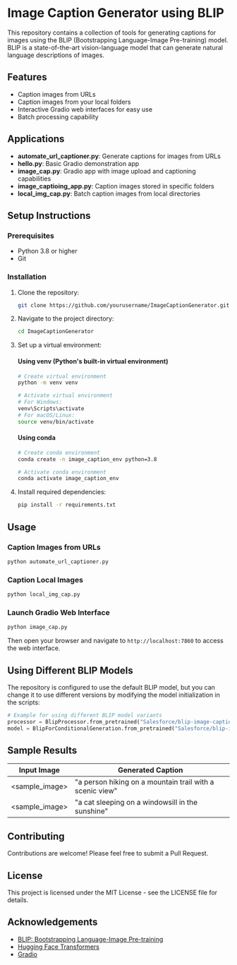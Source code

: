 # Image Caption Generator using BLIP

This repository contains a collection of tools for generating captions for images using the BLIP (Bootstrapping Language-Image Pre-training) model. BLIP is a state-of-the-art vision-language model that can generate natural language descriptions of images.

## Features

- Caption images from URLs
- Caption images from your local folders
- Interactive Gradio web interfaces for easy use
- Batch processing capability

## Applications

- **automate_url_captioner.py**: Generate captions for images from URLs
- **hello.py**: Basic Gradio demonstration app
- **image_cap.py**: Gradio app with image upload and captioning capabilities
- **image_captioing_app.py**: Caption images stored in specific folders
- **local_img_cap.py**: Batch caption images from local directories

## Setup Instructions

### Prerequisites

- Python 3.8 or higher
- Git

### Installation

1. Clone the repository:
   ```bash
   git clone https://github.com/yourusername/ImageCaptionGenerator.git
   ```

2. Navigate to the project directory:
   ```bash
   cd ImageCaptionGenerator
   ```

3. Set up a virtual environment:

   #### Using venv (Python's built-in virtual environment)
   ```bash
   # Create virtual environment
   python -m venv venv

   # Activate virtual environment
   # For Windows:
   venv\Scripts\activate
   # For macOS/Linux:
   source venv/bin/activate
   ```

   #### Using conda
   ```bash
   # Create conda environment
   conda create -n image_caption_env python=3.8
   
   # Activate conda environment
   conda activate image_caption_env
   ```

4. Install required dependencies:
   ```bash
   pip install -r requirements.txt
   ```

## Usage

### Caption Images from URLs

```bash
python automate_url_captioner.py 
```

### Caption Local Images

```bash
python local_img_cap.py 
```

### Launch Gradio Web Interface

```bash
python image_cap.py
```
Then open your browser and navigate to `http://localhost:7860` to access the web interface.

## Using Different BLIP Models

The repository is configured to use the default BLIP model, but you can change it to use different versions by modifying the model initialization in the scripts:

```python
# Example for using different BLIP model variants
processor = BlipProcessor.from_pretrained("Salesforce/blip-image-captioning-large")
model = BlipForConditionalGeneration.from_pretrained("Salesforce/blip-image-captioning-large")
```

## Sample Results

Input Image | Generated Caption
------------|------------------
<sample_image> | "a person hiking on a mountain trail with a scenic view"
<sample_image> | "a cat sleeping on a windowsill in the sunshine"

## Contributing

Contributions are welcome! Please feel free to submit a Pull Request.

## License

This project is licensed under the MIT License - see the LICENSE file for details.

## Acknowledgements

- [BLIP: Bootstrapping Language-Image Pre-training](https://github.com/salesforce/BLIP)
- [Hugging Face Transformers](https://huggingface.co/docs/transformers/index)
- [Gradio](https://gradio.app/)
